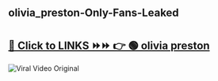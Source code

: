 
 ## olivia_preston-Only-Fans-Leaked

# <h2><a href="https://clipsfans.com/olivia_preston&ref=git">🔗 Click to LINKS ⏩⏩ 👉 🟢 olivia preston </a></h2>

<a href="https://clipsfans.com/olivia_preston&ref=git" rel="nofollow" data-target="animated-image.originalLink"><img src="https://i.ibb.co.com/xMMVF88/686577567.gif" alt="Viral Video Original" style="max-width: 100%; display: inline-block;" data-target="animated-image.originalImage"></a>
